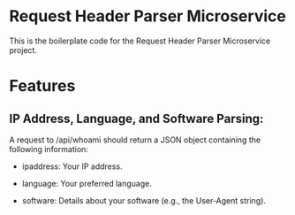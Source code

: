 # Request Header Parser Microservice

This is the boilerplate code for the Request Header Parser Microservice project.

# Features

## IP Address, Language, and Software Parsing:
A request to /api/whoami should return a JSON object containing the following information:

- ipaddress:
  Your IP address.
  
- language: 
  Your preferred language.
  
- software: 
  Details about your software (e.g., the User-Agent string).
